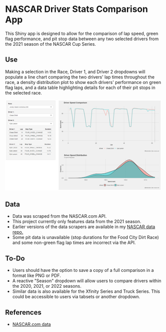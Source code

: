 # NASCAR Driver Stats Comparison App

This Shiny app is designed to allow for the comparison of lap speed, green flag performance, and pit stop data between any two selected drivers from the 2021
season of the NASCAR Cup Series.

## Use

Making a selection in the Race, Driver 1, and Driver 2 dropdowns will populate a line chart comparing the two drivers' lap times throughout the race,
a density distribution plot to show each drivers' performance on green flag laps, and a data table highlighting details for each of their pit stops in the selected race.

![](example.png)

## Data

- Data was scraped from the NASCAR.com API.
- This project currently only features data from the 2021 season.
- Earlier versions of the data scrapers are available in my [NASCAR data repo.](https://github.com/jbrooksdata/nascar-data)
- Some pit data is unavailable (stop durations for the Food City Dirt Race) and some non-green flag lap times are incorrect via the API.

## To-Do

- Users should have the option to save a copy of a full comparison in a format like PNG or PDF.
- A reactive "Season" dropdown will allow users to compare drivers within the 2020, 2021, or 2022 seasons.
- Similar data is also available for the Xfinity Series and Truck Series. This could be accessible to users via tabsets or another dropdown.

## References

- [NASCAR.com data](https://www.nascar.com/results/racecenter/2021/nascar-cup-series/daytona-500/stn/recap/#)
